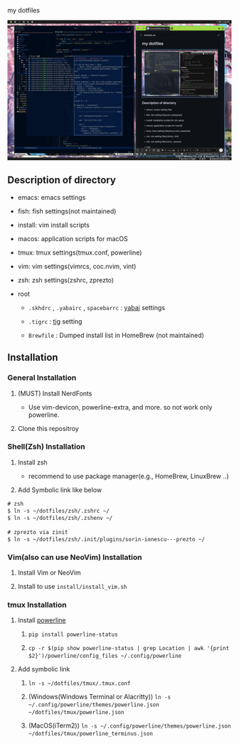 my dotfiles

![](snapshots/screenshot.png)

## Description of directory

- emacs: emacs settings

- fish: fish settings(not maintained)

- install: vim install scripts

- macos: application scripts for macOS

- tmux: tmux settings(tmux.conf, powerline)

- vim: vim settings(vimrcs, coc.nvim, vint)

- zsh: zsh settings(zshrc, zprezto)

- root

    - `.skhdrc` , `.yabairc` , `spacebarrc` : [yabai](https://github.com/koekeishiya/yabai) settings

    - `.tigrc` : [tig](https://github.com/jonas/tig) setting

    - `Brewfile` : Dumped install list in HomeBrew (not maintained)

## Installation

### General Installation

1. (MUST) Install NerdFonts

    - Use vim-devicon, powerline-extra, and more. so not work only powerline.

1. Clone this repositroy

### Shell(Zsh) Installation

1. Install zsh
    - recommend to use package manager(e.g., HomeBrew, LinuxBrew ..)

1. Add Symbolic link like below

```
# zsh
$ ln -s ~/dotfiles/zsh/.zshrc ~/
$ ln -s ~/dotfiles/zsh/.zshenv ~/

# zprezto via zinit
$ ln -s ~/dotfiles/zsh/.init/plugins/sorin-ionescu---prezto ~/
```

### Vim(also can use NeoVim) Installation

1. Install Vim or NeoVim

1. Install to use `install/install_vim.sh`

### tmux Installation

1. Install [powerline](https://github.com/powerline/powerline)

    1. `pip install powerline-status`

    1. `cp -r $(pip show powerline-status | grep Location | awk '{print $2}')/powerline/config_files ~/.config/powerline`

1. Add symbolic link

    1. `ln -s ~/dotfiles/tmux/.tmux.conf`

    1. (Windows(Windows Terminal or Alacritty)) `ln -s ~/.config/powerline/themes/powerline.json ~/dotfiles/tmux/powerline.json`

    1. (MacOS(iTerm2)) `ln -s ~/.config/powerline/themes/powerline.json ~/dotfiles/tmux/powerline_terminus.json`

<!--
vim: ts=4 sts=4 sw=4 et :
-->

